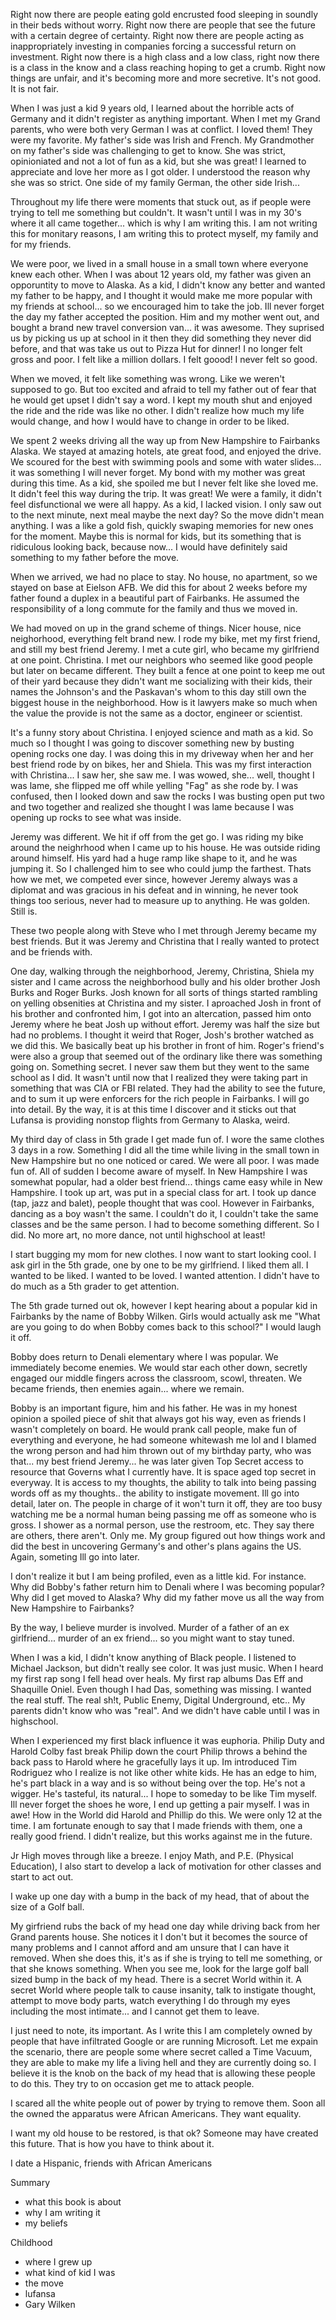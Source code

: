 Right now there are people eating gold encrusted food sleeping in soundly in their beds without worry. Right now there are people that see the future with a certain degree of certainty. Right now there are people acting as inappropriately investing in companies forcing a successful return on investment. Right now there is a high class and a low class, right now there is a class in the know and a class reaching hoping to get a crumb. Right now things are unfair, and it's becoming more and more secretive. It's not good. It is not fair. 

When I was just a kid 9 years old, I learned about the horrible acts of Germany and it didn't register as anything important. When I met my Grand parents, who were both very German I was at conflict. I loved them! They were my favorite. My father's side was Irish and French. My Grandmother on my father's side was challenging to get to know. She was strict, opinioniated and not a lot of fun as a kid, but she was great! I learned to appreciate and love her more as I got older. I understood the reason why she was so strict. One side of my family German, the other side Irish... 

Throughout my life there were moments that stuck out, as if people were trying to tell me something but couldn't. It wasn't until I was in my 30's where it all came together... which is why I am writing this. I am not writing this for monitary reasons, I am writing this to protect myself, my family and for my friends. 

We were poor, we lived in a small house in a small town where everyone knew each other. When I was about 12 years old, my father was given an opporuntity to move to Alaska. As a kid, I didn't know any better and wanted my father to be happy, and I thought it would make me more popular with my friends at school... so we encouraged him to take the job. Ill never forget the day my father accepted the position. Him and my mother went out, and bought a brand new travel conversion van... it was awesome. They suprised us by picking us up at school in it then they did something they never did before, and that was take us out to Pizza Hut for dinner! I no longer felt gross and poor. I felt like a million dollars. I felt goood! I never felt so good.

When we moved, it felt like something was wrong. Like we weren't supposed to go. But too excited and afraid to tell my father out of fear that he would get upset I didn't say a word. I kept my mouth shut and enjoyed the ride and the ride was like no other. I didn't realize how much my life would change, and how I would have to change in order to be liked. 

We spent 2 weeks driving all the way up from New Hampshire to Fairbanks Alaska. We stayed at amazing hotels, ate great food, and enjoyed the drive. We scoured for the best with swimming pools and some with water slides... it was something I will never forget. My bond with my mother was great during this time. As a kid, she spoiled me but I never felt like she loved me. It didn't feel this way during the trip. It was great! We were a family, it didn't feel disfunctional we were all happy. As a kid, I lacked vision. I only saw out to the next minute, next meal maybe the next day? So the move didn't mean anything. I was a like a gold fish, quickly swaping memories for new ones for the moment. Maybe this is normal for kids, but its something that is ridiculous looking back, because now... I would have definitely said something to my father before the move. 

When we arrived, we had no place to stay. No house, no apartment, so we stayed on base at Eielson AFB. We did this for about 2 weeks before my father found a duplex in a beautiful part of Fairbanks. He assumed the responsibility of a long commute for the family and thus we moved in. 

We had moved on up in the grand scheme of things. Nicer house, nice neighorhood, everything felt brand new. I rode my bike, met my first friend, and still my best friend Jeremy. I met a cute girl, who became my girlfriend at one point. Christina. I met our neighbors who seemed like good people but later on became different. They built a fence at one point to keep me out of their yard because they didn't want me socializing with their kids, their names the Johnson's and the Paskavan's whom to this day still own the biggest house in the neighborhood. How is it lawyers make so much when the value the provide is not the same as a doctor, engineer or scientist. 

It's a funny story about Christina. I enjoyed science and math as a kid. So much so I thought I was going to discover something new by busting opening rocks one day. I was doing this in my driveway when her and her best friend rode by on bikes, her and Shiela. This was my first interaction with Christina... I saw her, she saw me. I was wowed, she... well, thought I was lame, she flipped me off while yelling "Fag" as she rode by. I was confused, then I looked down and saw the rocks I was busting open put two and two together and realized she thought I was lame because I was opening up rocks to see what was inside. 

Jeremy was different. We hit if off from the get go. I was riding my bike around the neighrhood when I came up to his house. He was outside riding around himself. His yard had a huge ramp like shape to it, and he was jumping it. So I challenged him to see who could jump the farthest. Thats how we met, we competed ever since, however Jeremy always was a diplomat and was gracious in his defeat and in winning, he never took things too serious, never had to measure up to anything. He was golden. Still is.

These two people along with Steve who I met through Jeremy became my best friends. But it was Jeremy and Christina that I really wanted to protect and be friends with. 

One day, walking through the neighborhood, Jeremy, Christina, Shiela my sister and I came across the neighborhood bully and his older brother Josh Burks and Roger Burks. Josh known for all sorts of things started rambling on yelling obsenities at Christina and my sister. I aproached Josh in front of his brother and confronted him, I got into an altercation, passed him onto Jeremy where he beat Josh up without effort. Jeremy was half the size but had no problems. I thought it weird that Roger, Josh's brother watched as we did this. We basically beat up his brother in front of him. Roger's friend's were also a group that seemed out of the ordinary like there was something going on. Something secret. I never saw them but they went to the same school as I did. It wasn't until now that I realized they were taking part in something that was CIA or FBI related. They had the ability to see the future, and to sum it up were enforcers for the rich people in Fairbanks. I will go into detail. By the way, it is at this time I discover and it sticks out that Lufansa is providing nonstop flights from Germany to Alaska, weird.

My third day of class in 5th grade I get made fun of. I wore the same clothes 3 days in a row. Something I did all the time while living in the small town in New Hampshire but no one noticed or cared. We were all poor. I was made fun of. All of sudden I become aware of myself. In New Hampshire I was somewhat popular, had a older best friend... things came easy while in New Hampshire. I took up art, was put in a special class for art. I took up dance (tap, jazz and balet), people thought that was cool. However in Fairbanks, dancing as a boy wasn't the same. I couldn't do it, I couldn't take the same classes and be the same person. I had to become something different. So I did. No more art, no more dance, not until highschool at least!

I start bugging my mom for new clothes. I now want to start looking cool. I ask girl in the 5th grade, one by one to be my girlfriend. I liked them all. I wanted to be liked. I wanted to be loved. I wanted attention. I didn't have to do much as a 5th grader to get attention. 

The 5th grade turned out ok, however I kept hearing about a popular kid in Fairbanks by the name of Bobby Wilken. Girls would actually ask me "What are you going to do when Bobby comes back to this school?" I would laugh it off. 

Bobby does return to Denali elementary where I was popular. We immediately become enemies. We would star each other down, secretly engaged our middle fingers across the classroom, scowl, threaten. We became friends, then enemies again... where we remain.

Bobby is an important figure, him and his father. He was in my honest opinion a spoiled piece of shit that always got his way, even as friends I wasn't completely on board. He would prank call people, make fun of everything and everyone, he had someone whitewash me lol and I blamed the wrong person and had him thrown out of my birthday party, who was that... my best friend Jeremy... he was later given Top Secret access to resource that Governs what I currently have. It is space aged top secret in everyway. It is access to my thoughts, the ability to talk into being passing words off as my thoughts.. the ability to instigate movement. Ill go into detail, later on. The people in charge of it won't turn it off, they are too busy watching me be a normal human being passing me off as someone who is gross. I shower as a normal person, use the restroom, etc. They say there are others, there aren't. Only me. My group figured out how things work and did the best in uncovering Germany's and other's plans agains the US. Again, someting Ill go into later. 

I don't realize it but I am being profiled, even as a little kid. For instance. Why did Bobby's father return him to Denali where I was becoming popular? Why did I get moved to Alaska? Why did my father move us all the way from New Hampshire to Fairbanks?

By the way, I believe murder is involved. Murder of a father of an ex girlfriend... murder of an ex friend... so you might want to stay tuned. 

When I was a kid, I didn't know anything of Black people. I listened to Michael Jackson, but didn't really see color. It was just music. When I heard my first rap song I fell head over heals. My first rap albums Das Eff and Shaquille Oniel. Even though I had Das, something was missing. I wanted the real stuff. The real sh!t, Public Enemy, Digital Underground, etc.. My parents didn't know who was "real". And we didn't have cable until I was in highschool. 


When I experienced my first black influence it was euphoria. Philip Duty and Harold Colby fast break Philip down the court Philip throws a behind the back pass to Harold where he gracefully lays it up. Im introduced Tim Rodriguez who I realize is not like other white kids. He has an edge to him, he's part black in a way and is so without being over the top. He's not a wigger. He's tasteful, its natural... I hope to someday to be like Tim myself. Ill never forget the shoes he wore, I end up getting a pair myself. I was in awe! How in the World did Harold and Phillip do this. We were only 12 at the time. I am fortunate enough to say that I made friends with them, one a really good friend. I didn't realize, but this works against me in the future. 

Jr High moves through like a breeze. I enjoy Math, and P.E. (Physical Education), I also start to develop a lack of motivation for other classes and start to act out. 


I wake up one day with a bump in the back of my head, that of about the size of a Golf ball. 

My girfriend rubs the back of my head one day while driving back from her Grand parents house. She notices it I don't but it becomes the source of many problems and I cannot afford and am unsure that I can have it removed. When she does this, it's as if she is trying to tell me something, or that she knows something. When you see me, look for the large golf ball sized bump in the back of my head. There is a secret World within it. A secret World where people talk to cause insanity, talk to instigate thought, attempt to move body parts, watch everything I do through my eyes including the most intimate... and I cannot get them to leave. 


I just need to note, its important. As I write this I am completely owned by people that have infiltrated Google or are running Microsoft. Let me expain the scenario, there are people some where secret called a Time Vacuum, they are able to make my life a living hell and they are currently doing so. I believe it is the knob on the back of my head that is allowing these people to do this. They try to on occasion get me to attack people.


I scared all the white people out of power by trying to remove them. Soon all the owned the apparatus were African Americans. They want equality. 

I want my old house to be restored, is that ok? Someone may have created this future. That is how you have to think about it. 



I date a Hispanic, friends with African Americans






Summary
- what this book is about
- why I am writing it
- my beliefs

Childhood
- where I grew up
- what kind of kid I was 
- the move
- lufansa
- Gary Wilken




